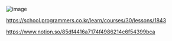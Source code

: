 ![image](https://user-images.githubusercontent.com/84365977/179542276-f6b482c6-1f37-4531-b99f-ed583808b4dd.png)



https://school.programmers.co.kr/learn/courses/30/lessons/1843

https://www.notion.so/85df4416a7174f4986214c6f54399bca
